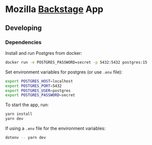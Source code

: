 # Mozilla [Backstage](https://backstage.io) App

## Developing 

### Dependencies

Install and run Postgres from docker:

```sh
docker run -e POSTGRES_PASSWORD=secret -p 5432:5432 postgres:15
```

Set environment variables for postgres (or use `.env` file):

```sh
export POSTGRES_HOST=localhost
export POSTGRES_PORT=5432
export POSTGRES_USER=postgres
export POSTGRES_PASSWORD=secret
```

To start the app, run:

```sh
yarn install
yarn dev
```

If using a `.env` file for the environment variables:

```sh
dotenv -- yarn dev
```